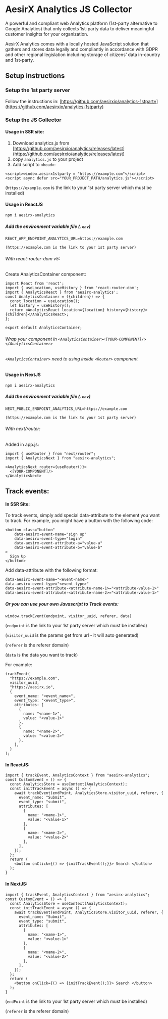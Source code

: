 # AesirX Analytics JS Collector

A powerful and compliant web Analytics platform (1st-party alternative to Google Analytics) that only collects 1st-party data to deliver meaningful customer insights for your organization.

AesirX Analytics comes with a locally hosted JavaScript solution that gathers and stores data legally and compliantly in accordance with GDPR and other regional legislation including storage of citizens’ data in-country and 1st-party.

## Setup instructions

### Setup the 1st party server

Follow the instructions in: [https://github.com/aesirxio/analytics-1stparty](https://github.com/aesirxio/analytics-1stparty)

### Setup the JS Collector

#### Usage in SSR site:

1. Download analytics.js from [https://github.com/aesirxio/analytics/releases/latest](https://github.com/aesirxio/analytics/releases/latest)
1. copy `analytics.js` to your project
1. Add script to `<head>`:

```
<script>window.aesirx1stparty = "https://example.com"</script>
<script async defer src="YOUR_PROJECT_PATH/analytics.js"></script>
```
(`https://example.com` is the link to your 1st party server which must be installed)

#### Usage in ReactJS

`npm i aesirx-analytics`

##### Add the environment variable file (`.env`)

```
REACT_APP_ENDPOINT_ANALYTICS_URL=https://example.com

(https://example.com is the link to your 1st party server)
```

###### With react-router-dom v5:

Create AnalyticsContainer component:

```
import React from 'react';
import { useLocation, useHistory } from 'react-router-dom';
import { AnalyticsReact } from 'aesirx-analytics';
const AnalyticsContainer = ({children}) => {
  const location = useLocation();
  let history = useHistory();
  return <AnalyticsReact location={location} history={history}>{children}</AnalyticsReact>;
};

export default AnalyticsContainer;
```

###### Wrap your component in `<AnalyticsContainer><[YOUR-COMPONENT]/></AnalyticsContainer>`

###### `<AnalyticsContainer>` need to using inside `<Router>` component

#### Usage in NextJS

`npm i aesirx-analytics`

##### Add the environment variable file (`.env`)

```
NEXT_PUBLIC_ENDPOINT_ANALYTICS_URL=https://example.com

(https://example.com is the link to your 1st party server)
```

###### With next/router:

Added in app.js:

```
import { useRouter } from "next/router";
import { AnalyticsNext } from "aesirx-analytics";

<AnalyticsNext router={useRouter()}>
  <[YOUR-COMPONENT]/>
</AnalyticsNext>
```

## Track events:

#### In SSR Site:

To track events, simply add special data-attribute to the element you want to track.
For example, you might have a button with the following code:

```
<button class="button"
    data-aesirx-event-name="sign up"
    data-aesirx-event-type="login"
    data-aesirx-event-attribute-a="value-a"
    data-aesirx-event-attribute-b="value-b"
>
  Sign Up
</button>
```

Add data-attribute with the following format:

```
data-aesirx-event-name="<event-name>"
data-aesirx-event-type="<event-type>"
data-aesirx-event-attribute-<attribute-name-1>="<attribute-value-1>"
data-aesirx-event-attribute-<attribute-name-2>="<attribute-value-1>"
```

##### Or you can use your own Javascript to Track events:

```
window.trackEvent(endpoint, visitor_uuid, referer, data)
```

(`endpoint` is the link to your 1st party server which must be installed)

(`visitor_uuid` is the params get from url - it will auto generated)

(`referer` is the referer domain)

(`data` is the data you want to track)

For example:

```
trackEvent(
  "https://example.com",
  visitor_uuid,
  "https://aesirx.io",
  {
    event_name: "<event_name>",
    event_type: "<event_type>",
    attributes: [
      {
        name: "<name-1>",
        value: "<value-1>"
      },
      {
        name: "<name-2>",
        value: "<value-2>"
      },
    ],
  }
);
```

#### In ReactJS:

```
import { trackEvent, AnalyticsContext } from "aesirx-analytics";
const CustomEvent = () => {
  const AnalyticsStore = useContext(AnalyticsContext);
  const initTrackEvent = async () => {
    await trackEvent(endPoint, AnalyticsStore.visitor_uuid, referer, {
      event_name: "Submit",
      event_type: "submit",
      attributes: [
        {
          name: "<name-1>",
          value: "<value-1>"
        },
        {
          name: "<name-2>",
          value: "<value-2>"
        },
      ],
    });
  };
  return (
    <button onClick={() => {initTrackEvent();}}> Search </button>
  );
}
```

#### In NextJS:

```
import { trackEvent, AnalyticsContext } from "aesirx-analytics";
const CustomEvent = () => {
  const AnalyticsStore = useContext(AnalyticsContext);
  const initTrackEvent = async () => {
    await trackEvent(endPoint, AnalyticsStore.visitor_uuid, referer, {
      event_name: "Submit",
      event_type: "submit",
      attributes: [
        {
          name: "<name-1>",
          value: "<value-1>"
        },
        {
          name: "<name-2>",
          value: "<value-2>"
        },
      ],
    });
  };
  return (
    <button onClick={() => {initTrackEvent();}}> Search </button>
  );
}
```

(`endPoint` is the link to your 1st party server which must be installed)

(`referer` is the referer domain)
